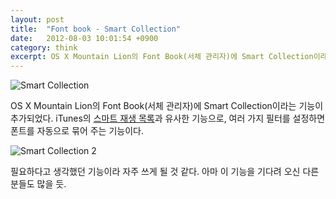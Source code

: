 ```yaml
---
layout: post
title:  "Font book - Smart Collection"
date:   2012-08-03 10:01:54 +0900
category: think
excerpt: OS X Mountain Lion의 Font Book(서체 관리자)에 Smart Collection이라는 기능이 추가되었다.
---
```


![Smart Collection](http://simplist.storage.googleapis.com/attachments/2012-08-13-font-book-1.png)

OS X Mountain Lion의 Font Book(서체 관리자)에 Smart Collection이라는 기능이 추가되었다.  iTunes의 [스마트 재생 목록](http://support.apple.com/kb/HT1801?viewlocale=ko_KR)과 유사한 기능으로, 여러 가지 필터를 설정하면 폰트를 자동으로 묶어 주는 기능이다.

![Smart Collection 2](http://simplist.storage.googleapis.com/attachments/2012-08-13-font-book-2.png)

필요하다고 생각했던 기능이라 자주 쓰게 될 것 같다. 아마 이 기능을 기다려 오신 다른 분들도 많을 듯.
